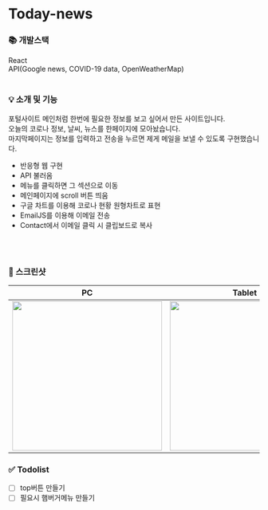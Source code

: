 # Today-news

### **📚 개발스택**
React<br/>
API(Google news, COVID-19 data, OpenWeatherMap)
<br/>
<br/>

### **💡 소개 및 기능**
포털사이트 메인처럼 한번에 필요한 정보를 보고 싶어서 만든 사이트입니다.<br/>
오늘의 코로나 정보, 날씨, 뉴스를 한페이지에 모아놨습니다.<br/>
마지막페이지는 정보를 입력하고 전송을 누르면 제게 메일을 보낼 수 있도록 구현했습니다.<br/>

- 반응형 웹 구현
- API 불러옴
- 메뉴를 클릭하면 그 섹션으로 이동
- 메인페이지에 scroll 버튼 띄움
- 구글 차트를 이용해 코로나 현황 원형차트로 표현
- EmailJS를 이용해 이메일 전송
- Contact에서 이메일 클릭 시 클립보드로 복사
<br/>
<br/>

### **📸 스크린샷**
|PC|Tablet|Mobile|
|:---:|:---:|:---:|
|<img src="https://imgur.com/gcTrx4K.png" width="300px"/>|<img src="https://imgur.com/uy4iQWB.png" width="300px"/>|<img src="https://imgur.com/awC8bvk.png" width="300px"/>|

### **✅ Todolist**
- [ ] top버튼 만들기
- [ ] 필요시 햄버거메뉴 만들기